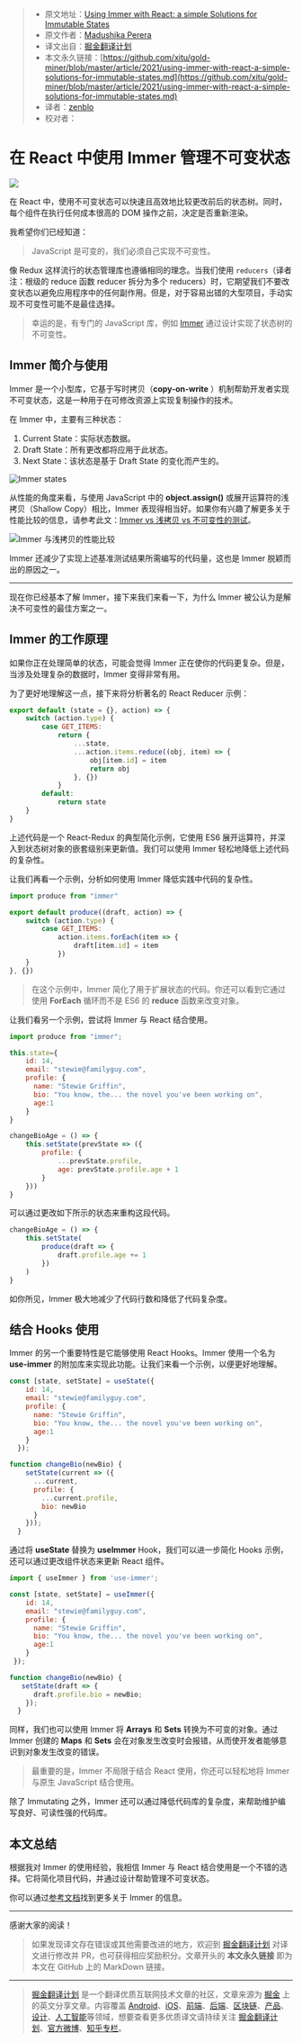 > * 原文地址：[Using Immer with React: a simple Solutions for Immutable States](https://blog.bitsrc.io/using-immer-with-react-a-simple-solutions-for-immutable-states-a6ebb8b0bfa)
> * 原文作者：[Madushika Perera](https://medium.com/@LMPerera)
> * 译文出自：[掘金翻译计划](https://github.com/xitu/gold-miner)
> * 本文永久链接：[https://github.com/xitu/gold-miner/blob/master/article/2021/using-immer-with-react-a-simple-solutions-for-immutable-states.md](https://github.com/xitu/gold-miner/blob/master/article/2021/using-immer-with-react-a-simple-solutions-for-immutable-states.md)
> * 译者：[zenblo](https://github.com/zenblo)
> * 校对者：

# 在 React 中使用 Immer 管理不可变状态

![](https://cdn-images-1.medium.com/max/5760/1*7V7cegDUA84z--4d6GflYg.jpeg)

在 React 中，使用不可变状态可以快速且高效地比较更改前后的状态树。同时，每个组件在执行任何成本很高的 DOM 操作之前，决定是否重新渲染。

我希望你们已经知道：

> JavaScript 是可变的，我们必须自己实现不可变性。

像 Redux 这样流行的状态管理库也遵循相同的理念。当我们使用 `reducers`（译者注：根级的 reduce 函数 reducer 拆分为多个 reducers）时，它期望我们不要改变状态以避免应用程序中的任何副作用。但是，对于容易出错的大型项目，手动实现不可变性可能不是最佳选择。

> 幸运的是，有专门的 JavaScript 库，例如 [Immer](https://immerjs.github.io/immer/docs/introduction) 通过设计实现了状态树的不可变性。

## Immer 简介与使用

Immer 是一个小型库，它基于写时拷贝（**copy-on-write** ）机制帮助开发者实现不可变状态，这是一种用于在可修改资源上实现复制操作的技术。

在 Immer 中，主要有三种状态：

1. Current State：实际状态数据。
2. Draft State：所有更改都将应用于此状态。
3. Next State：该状态是基于 Draft State 的变化而产生的。

![Immer states](https://cdn-images-1.medium.com/max/2000/1*-LI_oJ_e_DpY2mahvV1Hug.png)

从性能的角度来看，与使用 JavaScript 中的 **object.assign()** 或展开运算符的浅拷贝（Shallow Copy）相比，Immer 表现得相当好。如果你有兴趣了解更多关于性能比较的信息，请参考此文：[Immer vs 浅拷贝 vs 不可变性的测试](https://www.measurethat.net/Benchmarks/Show/6108/0/immer-vs-shallow-copy-vs-immutable-perf-test)。

![Immer 与浅拷贝的性能比较](https://cdn-images-1.medium.com/max/2000/1*5m8fOSOiL4W6nb7mwc2AxA.png)

Immer 还减少了实现上述基准测试结果所需编写的代码量，这也是 Immer 脱颖而出的原因之一。

---

现在你已经基本了解 Immer，接下来我们来看一下，为什么 Immer 被公认为是解决不可变性的最佳方案之一。

## Immer 的工作原理

如果你正在处理简单的状态，可能会觉得 Immer 正在使你的代码更复杂。但是，当涉及处理复杂的数据时，Immer 变得非常有用。

为了更好地理解这一点，接下来将分析著名的 React Reducer 示例：

```js
export default (state = {}, action) => {
    switch (action.type) {
        case GET_ITEMS:
            return {
                ...state,
                ...action.items.reduce((obj, item) => {
                    obj[item.id] = item
                    return obj
                }, {})
            }
        default:
            return state
    }
}
```

上述代码是一个 React-Redux 的典型简化示例，它使用 ES6 展开运算符，并深入到状态树对象的嵌套级别来更新值。我们可以使用 Immer 轻松地降低上述代码的复杂性。

让我们再看一个示例，分析如何使用 Immer 降低实践中代码的复杂性。

```js
import produce from "immer"

export default produce((draft, action) => {
    switch (action.type) {
        case GET_ITEMS:
            action.items.forEach(item => {
                draft[item.id] = item
            })
    }
}, {})
```

> 在这个示例中，Immer 简化了用于扩展状态的代码。你还可以看到它通过使用 **ForEach** 循环而不是 ES6 的 **reduce** 函数来改变对象。

让我们看另一个示例，尝试将 Immer 与 React 结合使用。

```js
import produce from "immer";

this.state={
    id: 14,
    email: "stewie@familyguy.com",
    profile: {
      name: "Stewie Griffin",
      bio: "You know, the... the novel you've been working on",
      age:1
    }
}

changeBioAge = () => {
    this.setState(prevState => ({
        profile: {
            ...prevState.profile,
            age: prevState.profile.age + 1
        }
    }))
}
```

可以通过更改如下所示的状态来重构这段代码。

```js
changeBioAge = () => {
    this.setState(
        produce(draft => {
            draft.profile.age += 1
        })
    )
}
```

如你所见，Immer 极大地减少了代码行数和降低了代码复杂度。

## 结合 Hooks 使用

Immer 的另一个重要特性是它能够使用 React Hooks。Immer 使用一个名为 **use-immer** 的附加库来实现此功能。让我们来看一个示例，以便更好地理解。

```js
const [state, setState] = useState({
    id: 14,
    email: "stewie@familyguy.com",
    profile: {
      name: "Stewie Griffin",
      bio: "You know, the... the novel you've been working on",
      age:1
    }
  });

function changeBio(newBio) {
    setState(current => ({
      ...current,
      profile: {
        ...current.profile,
        bio: newBio
      }
    }));
  }
```

通过将 **useState** 替换为 **useImmer** Hook，我们可以进一步简化 Hooks 示例，还可以通过更改组件状态来更新 React 组件。

```js
import { useImmer } from 'use-immer';

const [state, setState] = useImmer({
    id: 14,
    email: "stewie@familyguy.com",
    profile: {
      name: "Stewie Griffin",
      bio: "You know, the... the novel you've been working on",
      age:1
    }
 });

function changeBio(newBio) {
   setState(draft => {
      draft.profile.bio = newBio;
    });
  }
```

同样，我们也可以使用 Immer 将 **Arrays** 和 **Sets** 转换为不可变的对象。通过 Immer 创建的 **Maps** 和 **Sets** 会在对象发生改变时会报错，从而使开发者能够意识到对象发生改变的错误。

> 最重要的是，Immer 不局限于结合 React 使用，你还可以轻松地将 Immer 与原生 JavaScript 结合使用。

除了 Immutating 之外，Immer 还可以通过降低代码库的复杂度，来帮助维护编写良好、可读性强的代码库。

## 本文总结

根据我对 Immer 的使用经验，我相信 Immer 与 React 结合使用是一个不错的选择。它将简化项目代码，并通过设计帮助管理不可变状态。

你可以通过[参考文档](https://immerjs.github.io/immer/docs/introduction)找到更多关于 Immer 的信息。

---

感谢大家的阅读！

> 如果发现译文存在错误或其他需要改进的地方，欢迎到 [掘金翻译计划](https://github.com/xitu/gold-miner) 对译文进行修改并 PR，也可获得相应奖励积分。文章开头的 **本文永久链接** 即为本文在 GitHub 上的 MarkDown 链接。

---

> [掘金翻译计划](https://github.com/xitu/gold-miner) 是一个翻译优质互联网技术文章的社区，文章来源为 [掘金](https://juejin.im) 上的英文分享文章。内容覆盖 [Android](https://github.com/xitu/gold-miner#android)、[iOS](https://github.com/xitu/gold-miner#ios)、[前端](https://github.com/xitu/gold-miner#前端)、[后端](https://github.com/xitu/gold-miner#后端)、[区块链](https://github.com/xitu/gold-miner#区块链)、[产品](https://github.com/xitu/gold-miner#产品)、[设计](https://github.com/xitu/gold-miner#设计)、[人工智能](https://github.com/xitu/gold-miner#人工智能)等领域，想要查看更多优质译文请持续关注 [掘金翻译计划](https://github.com/xitu/gold-miner)、[官方微博](http://weibo.com/juejinfanyi)、[知乎专栏](https://zhuanlan.zhihu.com/juejinfanyi)。
